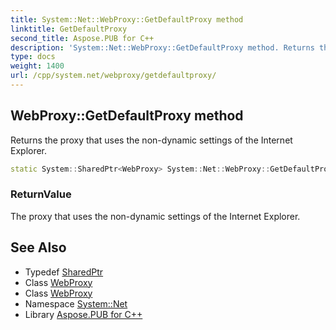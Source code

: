```yaml
---
title: System::Net::WebProxy::GetDefaultProxy method
linktitle: GetDefaultProxy
second_title: Aspose.PUB for C++
description: 'System::Net::WebProxy::GetDefaultProxy method. Returns the proxy that uses the non-dynamic settings of the Internet Explorer in C++.'
type: docs
weight: 1400
url: /cpp/system.net/webproxy/getdefaultproxy/
---
```

## WebProxy::GetDefaultProxy method


Returns the proxy that uses the non-dynamic settings of the Internet Explorer.

```cpp
static System::SharedPtr<WebProxy> System::Net::WebProxy::GetDefaultProxy()
```


### ReturnValue

The proxy that uses the non-dynamic settings of the Internet Explorer.

## See Also

* Typedef [SharedPtr](../../../system/sharedptr/)
* Class [WebProxy](../)
* Class [WebProxy](../)
* Namespace [System::Net](../../)
* Library [Aspose.PUB for C++](../../../)

